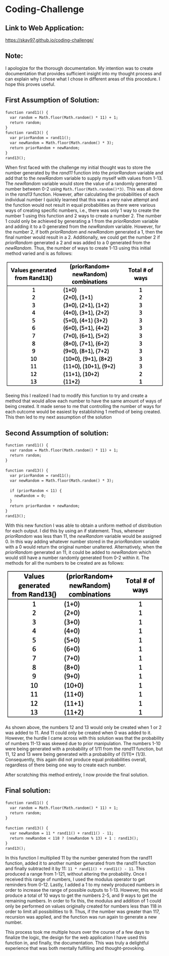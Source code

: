 # Coding-Challenge

## Link to Web Application:
https://skay97.github.io/coding-challenge/

## Note: 
I apologize for the thorough documentation. My intention was to create documentation that provides sufficient insight into my thought process and can explain why I chose what I chose in different areas of this procedure. I hope this proves useful.

## First Assumption of Solution:
```
function rand11() {
  var random = Math.floor(Math.random() * 11) + 1;
  return random;
}
function rand13() {
  var priorRandom = rand11();
  var newRandom = Math.floor(Math.random() * 3);
  return priorRandom + newRandom;
}
rand13();
```
When first faced with the challenge my initial thought was to store the number generated by the *rand11* function into the *priorRandom* variable and add that to the *newRandom* variable to supply myself with values from 1-13.  The *newRandom* variable would store the value of a randomly generated number between 0-2 using ```Math.floor(Math.random()*3)```. This was all done in the *rand13* function. However, after calculating the probabilities of each individual number I quickly learned that this was a very naive attempt and the function would not result in equal probabilities as there were various ways of creating specific numbers, i.e., there was only 1 way to create the number 1 using this function and 2 ways to create a number 2. The number 1 could only be achieved by generating a 1 from the *priorRandom* variable and adding it to a 0 generated from the *newRandom* variable. However, for the number 2, if both *priorRandom* and *newRandom* generated a 1, then the final number would result in a 2. Additionally, we could get the number 2 if *priorRandom* generated a 2 and was added to a 0 generated from the *newRandom*. Thus, the number of ways to create 1-13 using this initial method varied and is as follows:

![](Assets/images/img1.png)

Seeing this I realized I had to modify this function to try and create a method that would allow each number to have the same amount of ways of being created. It made sense to me that controlling the number of ways for each outcome would be easiest by establishing 1 method of being created. This then led to my next assumption of the solution

## Second Assumption of solution:
```
function rand11() {
  var random = Math.floor(Math.random() * 11) + 1;
  return random;
}

function rand13() {
  var priorRandom = rand11();
  var newRandom = Math.floor(Math.random() * 3);

  if (priorRandom < 11) {
    newRandom = 0;
  }
  return priorRandom + newRandom;
}
rand13();
```
With this new function I was able to obtain a uniform method of distribution for each output. I did this by using an if statement. Thus, whenever *priorRandom* was less than 11, the *newRandom* variable would be assigned 0. In this way adding whatever number stored in the *priorRandom* variable with a 0 would return the original number unaltered. Alternatively, when the *priorRandom* generated an 11, it could be added to *newRandom* which would still have a number randomly generated from 0-2 within it. The methods for all the numbers to be created are as follows:

![](Assets/images/img2.png)

As shown above, the numbers 12 and 13 would only be created when 1 or 2 was added to 11. And 11 could only be created when 0 was added to it. However, the hurdle I came across with this solution was that the probability of numbers 11-13 was skewed due to prior manipulation. The numbers 1-10 were being generated with a probability of 1/11 from the *rand11* function, but 11, 12 and 13 were being generated with a probability of (1/11)* (1/3). Consequently, this again did not produce equal probabilities overall, regardless of there being one way to create each number.

After scratching this method entirely, I now provide the final solution.

## Final solution:
```
function rand11() {
  var random = Math.floor(Math.random() * 11) + 1;
  return random;
}

function rand13() {
  var newRandom = 11 * rand11() + rand11() - 11;
  return newRandom < 118 ? (newRandom % 13) + 1 : rand13();
}
rand13();
```

In this function I multiplied 11 by the number generated from the rand11 function, added it to another number generated from the rand11 function and finally subtracted it by 11:
```11 * rand11() + rand11() - 11```.
This produced a range from 1-121, without altering the probability. Once I received this range of numbers, I used the modulus operator to get reminders from 0-12. Lastly, I added a 1 to my newly produced numbers in order to increase the range of possible outputs to 1-13. However, this would produce a total of 10 ways to get the numbers 2-5, and 9 ways to get the remaining numbers. In order to fix this, the modulus and addition of 1 could only be performed on values originally created for numbers less than 118 in order to limit all possibilities to 9. Thus, if the number was greater than 117, recursion was applied, and the function was run again to generate a new number.

This process took me multiple hours over the course of a few days to finalize the logic, the design for the web application I have used this function in, and finally, the documentation. This was truly a delightful experience that was both mentally fulfilling and thought-provoking.
